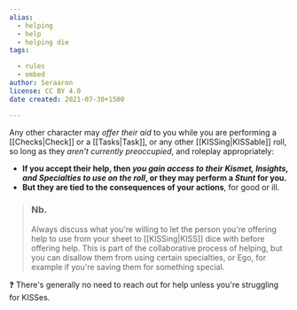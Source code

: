 ```yaml
---
alias:
  - helping
  - help
  - helping die
tags:

  - rules
  - embed
author: Seraaron
license: CC BY 4.0
date created: 2021-07-30+1500

---
```


Any other character may _offer their aid_ to you while you are performing a [[Checks|Check]] or a [[Tasks|Task]], or any other [[KISSing|KISSable]] roll, so long as they _aren't currently preoccupied_, and roleplay appropriately:

-   **If you accept their help, then *you gain access to their Kismet, Insights, and Specialties to use on the roll*, or they may perform a *Stunt* for you.**
-   **But they are tied to the consequences of your actions**, for good or ill.

>### Nb.
>Always discuss what you're willing to let the person you're offering help to use from your sheet to [[KISSing|KISS]] dice with before offering help. This is part of the collaborative process of helping, but you can disallow them from using certain specialties, or Ego,  for example if you're saving them for something special.

❓ There's generally no need to reach out for help unless you're struggling for KISSes.
